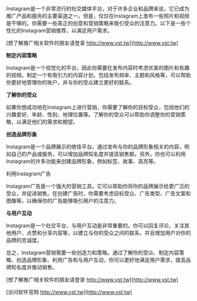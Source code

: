 Instagram是一个非常流行的社交媒体平台，对于许多企业和品牌来说，它已成为推广产品和服务的主要渠道之一。但是，仅仅在Instagram上发布一些照片和视频是不够的。你需要一些真正的创意和营销策略来吸引受众的注意力。以下是一些个性化的Instagram营销推荐，以满足用户需求。

[想了解推广相关软件的朋友请登录 http://www.vst.tw](http://www.vst.tw)

**制定内容策略**

Instagram是一个视觉化的平台，因此你需要在发布内容时考虑优美的图片和有趣的视频。制定一个有吸引力的内容计划，包括发布频率、主题和风格等，可以帮助你更好地管理你的账户，并与你的受众建立更好的联系。

**了解你的受众**

如果你想成功地在Instagram上进行营销，你需要了解你的目标受众，包括他们的兴趣爱好、年龄、性别、地理位置等。了解你的受众可以帮助你调整你的营销策略，以满足他们的需求和期望。

**创造品牌形象**

Instagram是一个品牌展示的绝佳平台。通过发布与你的品牌形象相关的内容，例如自己的产品或服务，可以增加品牌知名度并提高销售额。另外，你也可以利用Instagram的许多功能来创建品牌形象，例如标签、故事、高亮等。

利用Instagram广告

Instagram广告是一个强大的营销工具。它可以帮助你将你的品牌展示给更广泛的受众，并促进销售。在创建广告时，你需要考虑目标受众、广告类型、广告文案和图像等，以确保你的广告能够吸引用户的注意力。

**与用户互动**

Instagram是一个社交平台，与用户互动是非常重要的。你可以回复评论、关注其他用户、点赞和分享内容等，以建立与你的受众之间的联系，并且增加用户对你的品牌的忠诚度。

总之，Instagram营销需要一些创造力和策略。通过了解你的受众、制定内容策略、创造品牌形象、利用广告和与用户互动，你可以更好地满足用户需求，提高品牌知名度并推动销售。

[想了解推广相关软件的朋友请登录 http://www.vst.tw](http://www.vst.tw)


[访问软件官网 http://www.vst.tw](http://www.vst.tw)
